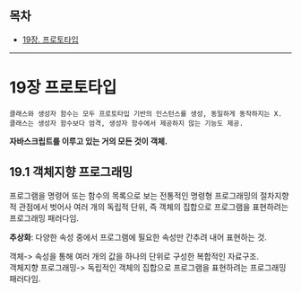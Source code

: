 ## 목차

- [19장. 프로토타입](#19장-프로토타입)

---

# 19장 프로토타입

    클래스와 생성자 함수는 모두 프로토타입 기반의 인스턴스를 생성, 동일하게 동작하지는 X.
    클래스는 생성자 함수보다 엄격, 생성자 함수에서 제공하지 않는 기능도 제공.

**자바스크립트를 이루고 있는 거의 모든 것이 객체.**

## 19.1 객체지향 프로그래밍

프로그램을 명령어 또는 함수의 목록으로 보는 전통적인 명령형 프로그래밍의 절차지향적 관점에서 벗어사 여러 개의 독립적 단위, 즉 객체의 집합으로 프로그램을 표현하려는 프로그래밍 패러다임.

**추상화**: 다양한 속성 중에서 프로그램에 필요한 속성만 간추려 내어 표현하는 것.

객체-> 속성을 통해 여러 개의 값을 하나의 단위로 구성한 복합적인 자료구조.  
객체지향 프로그래밍-> 독립적인 객체의 집합으로 프로그램을 표현하려는 프로그래밍 패러다임.

